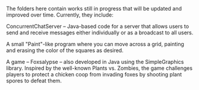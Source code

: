 The folders here contain works still in progress that will be updated and improved over time. Currently, they include:

ConcurrentChatServer – Java-based code for a server that allows users to send and receive messages either individually or as a broadcast to all users.

A small "Paint"-like program where you can move across a grid, painting and erasing the color of the squares as desired.

A game – Foxsalypse – also developed in Java using the SimpleGraphics library. Inspired by the well-known Plants vs. Zombies, the game challenges players to protect a chicken coop from invading foxes by shooting plant spores to defeat them.
